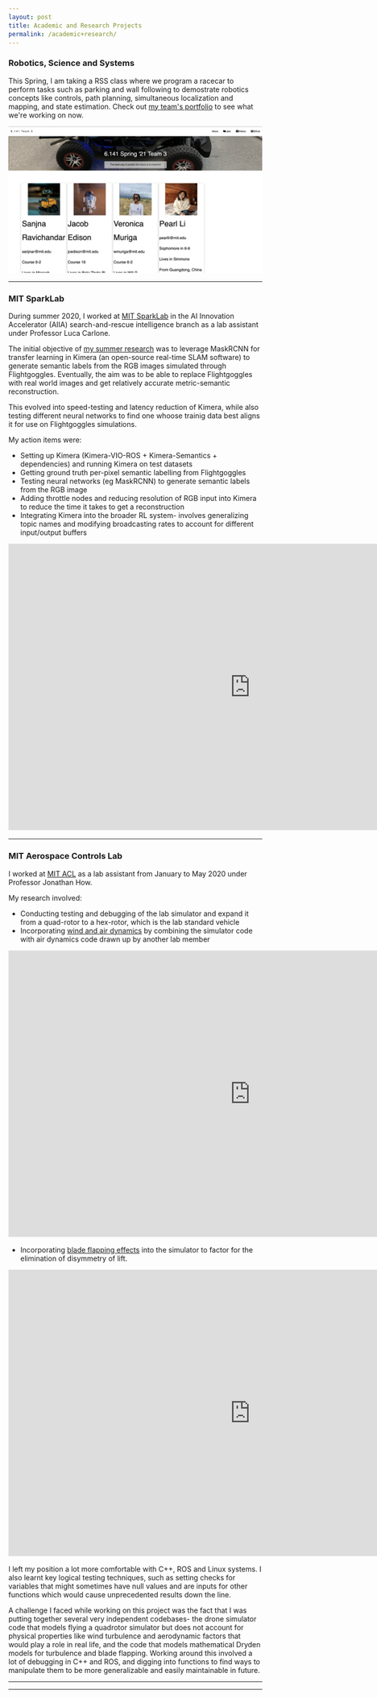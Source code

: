 ```yaml
---
layout: post
title: Academic and Research Projects 
permalink: /academic+research/
---
```

### Robotics, Science and Systems
This Spring, I am taking a RSS class where we program a racecar to perform tasks such as parking and wall following to demostrate robotics concepts like controls, path planning, simultaneous localization and mapping, and state estimation. Check out [my team's portfolio](https://github.mit.edu/pages/rss2021-3/website/) to see what we're working on now. 

[![Image](/images/website_screenshot.png)](https://github.mit.edu/pages/rss2021-3/website/ "RSS Team Portfolio")


********

### MIT SparkLab

During summer 2020, I worked at [MIT SparkLab](http://web.mit.edu/sparklab/) in the AI Innovation Accelerator (AIIA) search-and-rescue intelligence branch as a lab assistant under Professor Luca Carlone.

The initial objective of [my summer research](https://docs.google.com/presentation/d/1a6QX4ZsGHbm3dHmvRBnj5FmknGqfRi2brFXyT2fudUc/edit?usp=sharing) was to leverage MaskRCNN for transfer learning in Kimera (an open-source real-time SLAM software) to generate semantic labels from the RGB images simulated through Flightgoggles. Eventually, the aim was to be able to replace Flightgoggles with real world images and get relatively accurate metric-semantic reconstruction.

This evolved into speed-testing and latency reduction of Kimera, while also testing different neural networks to find one whoose trainig data best aligns it for use on Flightgoggles simulations.

My action items were:
* Setting up Kimera (Kimera-VIO-ROS + Kimera-Semantics + dependencies) and running Kimera on test datasets
* Getting ground truth per-pixel semantic labelling from Flightgoggles 
* Testing neural networks (eg MaskRCNN) to generate semantic labels from the RGB image
* Adding throttle nodes and reducing resolution of RGB input into Kimera to reduce the time it takes to get a reconstruction
* Integrating Kimera into the broader RL system- involves generalizing topic names and modifying broadcasting rates to account for different input/output buffers

<p><iframe src="https://docs.google.com/presentation/d/e/2PACX-1vTSR3K-8svXLIdbCTUy3I41nfP1P0aAyK4zsgckZCWWjDFqsPf5EtTW-sbgR2BXhDpSN4xQVPh4EOv5/embed?start=true&loop=true&delayms=3000" frameborder="0" width="960" height="569" allowfullscreen="true" mozallowfullscreen="true" webkitallowfullscreen="true"></iframe></p>


*******

### MIT Aerospace Controls Lab

I worked at [MIT ACL](http://acl.mit.edu/) as a lab assistant from January to May 2020 under Professor Jonathan How.

My research involved:

* Conducting testing and debugging of the lab simulator and expand it from a quad-rotor to a hex-rotor, which is the lab standard vehicle
* Incorporating [wind and air dynamics](https://docs.google.com/presentation/d/19Kbac-fTL5wLGF808WAbKQIAuRLFzwZiIPuHjMd7ino/edit?usp=sharing) by combining the simulator code with air dynamics code drawn up by another lab member
<p><iframe src="https://docs.google.com/presentation/d/e/2PACX-1vSbp-M8-H4E57MpCLDIxfp2AgTBK7F-6mRs5N6-mUjk5RnhaMTxP-fsGp5J06vO6r5WO1fzveE_5jmC/embed?start=true&loop=true&delayms=3000" frameborder="0" width="960" height="569" allowfullscreen="true" mozallowfullscreen="true" webkitallowfullscreen="true"></iframe></p>

* Incorporating [blade flapping effects](https://docs.google.com/presentation/d/1yYXDTJ7G_zLPxQvvDlohSAqE3KK49iFHhipkQPyv9fQ/edit?usp=sharing) into the simulator to factor for the elimination of disymmetry of lift.
<p><iframe src="https://docs.google.com/presentation/d/e/2PACX-1vQ4d09jauGgFrL16Js4j95oKrO19iFsB6dgz6yHkSBgq1Ir9zS1jY712433pIa3_1X1GTEJCuR8yUtP/embed?start=true&loop=true&delayms=3000" frameborder="0" width="960" height="569" allowfullscreen="true" mozallowfullscreen="true" webkitallowfullscreen="true"></iframe></p>


I left my position a lot more comfortable with C++, ROS and Linux systems. I also learnt key logical testing techniques, such as setting checks for variables that might sometimes have null values and are inputs for other functions which would cause unprecedented results down the line.

A challenge I faced while working on this project was the fact that I was putting together several very independent codebases- the drone simulator code that models flying a quadrotor simulator but does not account for physical properties like wind turbulence and aerodynamic factors that would play a role in real life, and the code that models mathematical Dryden models for turbulence and blade flapping. Working around this involved a lot of debugging in C++ and ROS, and digging into functions to find ways to manipulate them to be more generalizable and easily maintainable in future.

******
-------